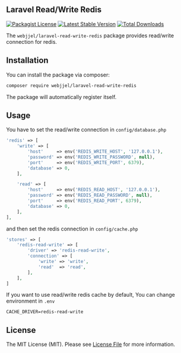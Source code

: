 ## Laravel Read/Write Redis
[![Packagist License](https://poser.pugx.org/webjjel/laravel-read-write-redis/license.png)](http://choosealicense.com/licenses/mit/)
[![Latest Stable Version](https://poser.pugx.org/webjjel/laravel-read-write-redis/version.png)](https://packagist.org/packages/webjjel/laravel-read-write-redis)
[![Total Downloads](https://poser.pugx.org/webjjel/laravel-read-write-redis/d/total.png)](https://packagist.org/packages/webjjel/laravel-read-write-redis)

The `webjjel/laravel-read-write-redis` package provides read/write connection for redis.

## Installation
You can install the package via composer:
``` bash
composer require webjjel/laravel-read-write-redis
```

The package will automatically register itself.

## Usage
You have to set the read/write connection in `config/database.php`
``` php
'redis' => [
    'write' => [
        'host'     => env('REDIS_WRITE_HOST', '127.0.0.1'),
        'password' => env('REDIS_WRITE_PASSWORD', null),
        'port'     => env('REDIS_WRITE_PORT', 6379),
        'database' => 0,
    ],

    'read' => [
        'host'     => env('REDIS_READ_HOST', '127.0.0.1'),
        'password' => env('REDIS_READ_PASSWORD', null),
        'port'     => env('REDIS_READ_PORT', 6379),
        'database' => 0,
    ],
],
```

and then set the redis connection in `config/cache.php`
``` php
'stores' => [
    'redis-read-write' => [
        'driver' => 'redis-read-write',
        'connection' => [
            'write' => 'write',
            'read'  => 'read',
        ],
    ],
]
```

If you want to use read/write redis cache by default, You can change environment in `.env`
``` env
CACHE_DRIVER=redis-read-write
```

## License
The MIT License (MIT). Please see [License File](LICENSE.md) for more information.
